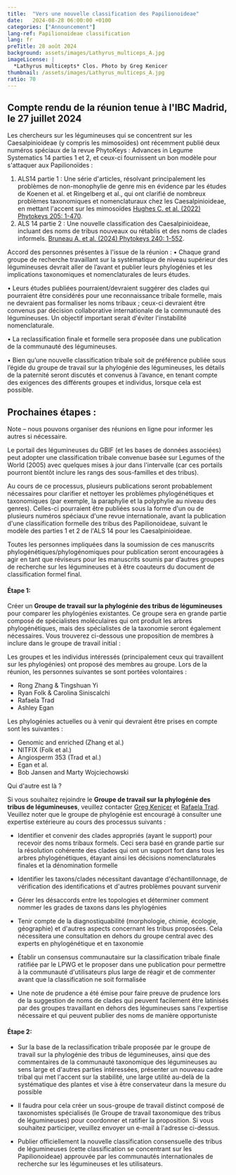 ```yaml
---
title:  "Vers une nouvelle classification des Papilionoideae"
date:   2024-08-28 06:00:00 +0100
categories: ["Announcement"]
lang-ref: Papilionoideae classification
lang: fr
preTitle: 28 août 2024
background: assets/images/Lathyrus_multiceps_A.jpg
imageLicense: |
  *Lathyrus multicepts* Clos. Photo by Greg Kenicer
thumbnail: /assets/images/Lathyrus_multiceps_A.jpg
ratio: 70
---
```


## Compte rendu de la réunion tenue à l'IBC Madrid, le 27 juillet 2024

Les chercheurs sur les légumineuses qui se concentrent sur les Caesalpinioideae (y compris les mimosoïdes) ont récemment publié deux numéros spéciaux de la revue PhytoKeys : Advances in Legume Systematics 14 parties 1 et 2, et ceux-ci fournissent un bon modèle pour s'attaquer aux Papilionoïdes :
1.	ALS14 partie 1 : Une série d'articles, résolvant principalement les problèmes de non-monophylie de genre mis en évidence par les études de Koenen et al. et Ringelberg et al., qui ont clarifié de nombreux problèmes taxonomiques et nomenclaturaux chez les Caesalpinioideae, en mettant l'accent sur les mimosoïdes [Hughes C. et al. (2022) Phytokeys 205: 1-470](https://phytokeys.pensoft.net/issue/3247/).
2.	ALS 14 partie 2 : Une nouvelle classification des Caesalpinioideae, incluant des noms de tribus nouveaux ou rétablis et des noms de clades informels. [Bruneau A. et al. (2024) Phytokeys 240: 1-552](https://phytokeys.pensoft.net/article/101716/).

Accord des personnes présentes à l'issue de la réunion :
•	Chaque grand groupe de recherche travaillant sur la systématique de niveau supérieur des légumineuses devrait aller de l’avant et publier leurs phylogénies et les implications taxonomiques et nomenclaturales de leurs études.  

•	Leurs études publiées pourraient/devraient suggérer des clades qui pourraient être considérés pour une reconnaissance tribale formelle, mais ne devraient pas formaliser les noms tribaux ; ceux-ci devraient être convenus par décision collaborative internationale de la communauté des légumineuses. Un objectif important serait d'éviter l'instabilité nomenclaturale. 

•	La reclassification finale et formelle sera proposée dans une publication de la communauté des légumineuses.

•	Bien qu’une nouvelle classification tribale soit de préférence publiée sous l’égide du groupe de travail sur la phylogénie des légumineuses, les détails de la paternité seront discutés et convenus à l’avance, en tenant compte des exigences des différents groupes et individus, lorsque cela est possible. 

## Prochaines étapes :
Note – nous pouvons organiser des réunions en ligne pour informer les autres si nécessaire.

Le portail des légumineuses du GBIF (et les bases de données associées) peut adopter une classification tribale convenue basée sur Legumes of the World (2005) avec quelques mises à jour dans l'intervalle (car ces portails pourront bientôt inclure les rangs des sous-familles et des tribus). 

Au cours de ce processus, plusieurs publications seront probablement nécessaires pour clarifier et nettoyer les problèmes phylogénétiques et taxonomiques (par exemple, la paraphylie et la polyphylie au niveau des genres). Celles-ci pourraient être publiées sous la forme d'un ou de plusieurs numéros spéciaux d'une revue internationale, avant la publication d'une classification formelle des tribus des Papilionoideae, suivant le modèle des parties 1 et 2 de l'ALS 14 pour les Caesalpinioideae.

Toutes les personnes impliquées dans la soumission de ces manuscrits phylogénétiques/phylogénomiques pour publication seront encouragées à agir en tant que réviseurs pour les manuscrits soumis par d’autres groupes de recherche sur les légumineuses et à être coauteurs du document de classification formel final.

#### Étape 1:
Créer un **Groupe de travail sur la phylogénie des tribus de légumineuses** pour comparer les phylogénies existantes. Ce groupe sera en grande partie composé de spécialistes moléculaires qui ont produit les arbres phylogénétiques, mais des spécialistes de la taxonomie seront également nécessaires. Vous trouverez ci-dessous une proposition de membres à inclure dans le groupe de travail initial :

Les groupes et les individus intéressés (principalement ceux qui travaillent sur les phylogénies) ont proposé des membres au groupe. Lors de la réunion, les personnes suivantes se sont portées volontaires :
-	Rong Zhang & Tingshuan Yi
-	Ryan Folk & Carolina Siniscalchi
- Rafaela Trad
- Ashley Egan

Les phylogénies actuelles ou à venir qui devraient être prises en compte sont les suivantes :
- Genomic and enriched (Zhang et al.)
- NITFIX (Folk et al.)
- Angiosperm 353 (Trad et al.)
-	Egan et al. 
- Bob Jansen and Marty Wojciechowski  

Qui d'autre est là ?

Si vous souhaitez rejoindre le **Groupe de travail sur la phylogénie des tribus de légumineuses**, veuillez contacter [Greg Kenicer](mailto:gkenicer@rbge.org.uk) et [Rafaela Trad](mailto:rtrad@rbge.org.uk).
Veuillez noter que le groupe de phylogénie est encouragé à consulter une expertise extérieure au cours des processus suivants :

- Identifier et convenir des clades appropriés (ayant le support) pour recevoir des noms tribaux formels. Ceci sera basé en grande partie sur la résolution cohérente des clades qui ont un support fort dans tous les arbres phylogénétiques, étayant ainsi les décisions nomenclaturales finales et la dénomination formelle  

- Identifier les taxons/clades nécessitant davantage d'échantillonnage, de vérification des identifications et d'autres problèmes pouvant survenir 

- Gérer les désaccords entre les topologies et déterminer comment nommer les grades de taxons dans les phylogénies 

- Tenir compte de la diagnostiquabilité (morphologie, chimie, écologie, géographie) et d'autres aspects concernant les tribus proposées. Cela nécessitera une consultation en dehors du groupe central avec des experts en phylogénétique et en taxonomie

- Établir un consensus communautaire sur la classification tribale finale ratifiée par le LPWG et le proposer dans une publication pour permettre à la communauté d'utilisateurs plus large de réagir et de commenter avant que la classification ne soit formalisée

- Une note de prudence a été émise pour faire preuve de prudence lors de la suggestion de noms de clades qui peuvent facilement être latinisés par des groupes travaillant en dehors des légumineuses sans l'expertise nécessaire et qui peuvent publier des noms de manière opportuniste

#### Étape 2:

- Sur la base de la reclassification tribale proposée par le groupe de travail sur la phylogénie des tribus de légumineuses, ainsi que des commentaires de la communauté taxonomique des légumineuses au sens large et d'autres parties intéressées, présenter un nouveau cadre tribal qui met l'accent sur la stabilité, une large utilité au-delà de la systématique des plantes et vise à être conservateur dans la mesure du possible

- Il faudra pour cela créer un sous-groupe de travail distinct composé de taxonomistes spécialisés (le Groupe de travail taxonomique des tribus de légumineuses) pour coordonner et ratifier la proposition. Si vous souhaitez participer, veuillez envoyer un e-mail à l'adresse ci-dessus.
 
- Publier officiellement la nouvelle classification consensuelle des tribus de légumineuses (cette classification se concentrant sur les Papilionoideae) approuvée par les communautés internationales de recherche sur les légumineuses et les utilisateurs.


